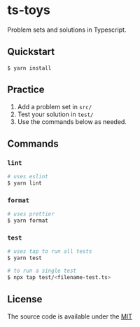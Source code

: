 # ts-toys

Problem sets and solutions in Typescript.

## Quickstart

`$ yarn install`

## Practice

1. Add a problem set in `src/`
1. Test your solution in `test/`
1. Use the commands below as needed.

## Commands

### `lint`

```sh
# uses eslint
$ yarn lint
```

### `format`

```sh
# uses prettier
$ yarn format
```

### `test`

```sh
# uses tap to run all tests
$ yarn test

# to run a single test
$ npx tap test/<filename-test.ts>
```

## License

The source code is available under the [MIT](LICENSE)
